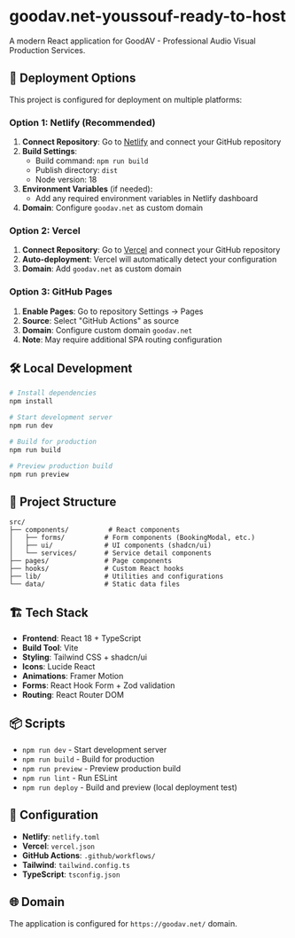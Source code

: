 # goodav.net-youssouf-ready-to-host

A modern React application for GoodAV - Professional Audio Visual Production Services.

## 🚀 Deployment Options

This project is configured for deployment on multiple platforms:

### Option 1: Netlify (Recommended)
1. **Connect Repository**: Go to [Netlify](https://netlify.com) and connect your GitHub repository
2. **Build Settings**:
   - Build command: `npm run build`
   - Publish directory: `dist`
   - Node version: 18
3. **Environment Variables** (if needed):
   - Add any required environment variables in Netlify dashboard
4. **Domain**: Configure `goodav.net` as custom domain

### Option 2: Vercel
1. **Connect Repository**: Go to [Vercel](https://vercel.com) and connect your GitHub repository
2. **Auto-deployment**: Vercel will automatically detect your configuration
3. **Domain**: Add `goodav.net` as custom domain

### Option 3: GitHub Pages
1. **Enable Pages**: Go to repository Settings → Pages
2. **Source**: Select "GitHub Actions" as source
3. **Domain**: Configure custom domain `goodav.net`
4. **Note**: May require additional SPA routing configuration

## 🛠️ Local Development

```bash
# Install dependencies
npm install

# Start development server
npm run dev

# Build for production
npm run build

# Preview production build
npm run preview
```

## 📁 Project Structure

```
src/
├── components/          # React components
│   ├── forms/          # Form components (BookingModal, etc.)
│   ├── ui/             # UI components (shadcn/ui)
│   └── services/       # Service detail components
├── pages/              # Page components
├── hooks/              # Custom React hooks
├── lib/                # Utilities and configurations
└── data/               # Static data files
```

## 🏗️ Tech Stack

- **Frontend**: React 18 + TypeScript
- **Build Tool**: Vite
- **Styling**: Tailwind CSS + shadcn/ui
- **Icons**: Lucide React
- **Animations**: Framer Motion
- **Forms**: React Hook Form + Zod validation
- **Routing**: React Router DOM

## 📦 Scripts

- `npm run dev` - Start development server
- `npm run build` - Build for production
- `npm run preview` - Preview production build
- `npm run lint` - Run ESLint
- `npm run deploy` - Build and preview (local deployment test)

## 🔧 Configuration

- **Netlify**: `netlify.toml`
- **Vercel**: `vercel.json`
- **GitHub Actions**: `.github/workflows/`
- **Tailwind**: `tailwind.config.ts`
- **TypeScript**: `tsconfig.json`

## 🌐 Domain

The application is configured for `https://goodav.net/` domain.
